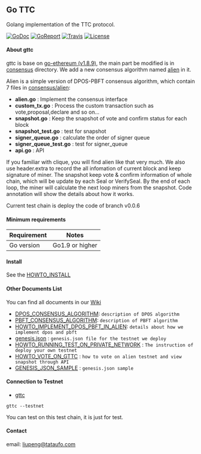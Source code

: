 ## Go TTC

Golang implementation of the TTC protocol.

[![GoDoc](https://img.shields.io/badge/godoc-reference-blue.svg)](https://godoc.org/github.com/TTCECO/gttc)
[![GoReport](https://goreportcard.com/badge/github.com/TTCECO/gttc)](https://goreportcard.com/report/github.com/TTCECO/gttc)
[![Travis](https://travis-ci.org/TTCECO/gttc.svg?branch=master)](https://travis-ci.org/TTCECO/gttc)
[![License](https://img.shields.io/badge/license-GPL%20v3-blue.svg)](LICENSE)
#### About gttc

gttc is base on [go-ethereum (v1.8.9)](https://github.com/ethereum/go-ethereum), the main part be modified is in [consensus](consensus/) directory. We add a new consensus algorithm named [alien](consensus/alien/) in it.

Alien is a simple version of DPOS-PBFT consensus algorithm, which contain 7 files in [consensus/alien](consensus/alien/):

* **alien.go**    : Implement the consensus interface
* **custom_tx.go** : Process the custom transaction such as vote,proposal,declare and so on...
* **snapshot.go** : Keep the snapshot of vote and confirm status for each block
* **snapshot_test.go** : test for snapshot
* **signer_queue.go**  : calculate the order of signer queue
* **signer_queue_test.go** : test for signer_queue
* **api.go**      : API

If you familiar with clique, you will find alien like that very much. We also use header.extra to record the all infomation of current block and keep signature of miner. The snapshot keep vote & confirm information of whole chain, which will be update by each Seal or VerifySeal. By the end of each loop, the miner will calculate the next loop miners from the snapshot. Code annotation will show the details about how it works.

Current test chain is deploy the code of branch v0.0.6

#### Minimum requirements

Requirement|Notes
---|---
Go version | Go1.9 or higher

#### Install

See the [HOWTO_INSTALL](https://github.com/TTCECO/gttc/wiki/Building-GTTC)

#### Other Documents List

You can find all documents in our [Wiki](https://github.com/TTCECO/gttc/wiki/)

* [DPOS_CONSENSUS_ALGORITHM](https://github.com/TTCECO/gttc/wiki/DPOS_CONSENSUS_ALGORITHM): `description of DPOS algorithm`
* [PBFT_CONSENSUS_ALGORITHM](https://github.com/TTCECO/gttc/wiki/PBFT_CONSENSUS_ALGORITHM): `description of PBFT algorithm`
* [HOWTO_IMPLEMENT_DPOS_PBFT_IN_ALIEN](https://github.com/TTCECO/gttc/wiki/HOWTO_IMPLEMENT_DPOS_PBFT_IN_ALIEN): `details about how we implement dpos and pbft`
* [genesis.json](https://github.com/TTCECO/gttc/wiki/genesis.json)  : `genesis.json file for the testnet we deploy`
* [HOWTO_RUNNING_TEST_ON_PRIVATE_NETWORK](https://github.com/TTCECO/gttc/wiki/HOWTO_RUNNING_TEST_ON_PRIVATE_NETWORK) : `The instruction of deploy your own testnet`
* [HOWTO_VOTE_ON_GTTC](https://github.com/TTCECO/gttc/wiki//HOWTO_VOTE_ON_GTTC)  : `how to vote on alien testnet and view snapshot through API`
* [GENESIS_JSON_SAMPLE](https://github.com/TTCECO/gttc/wiki/GENESIS_JSON_SAMPLE) : `genesis.json sample`

#### Connection to Testnet

* [gttc](cmd/gttc)

```
gttc --testnet
```

You can test on this test chain, it is just for test.

#### Contact

email: liupeng@tataufo.com
